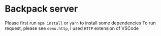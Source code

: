 # Backpack server

Please first run `npm install` or `yarn` to install some dependencies
To run request, please see `demo.http`, i used `HTTP` extension of VSCode
